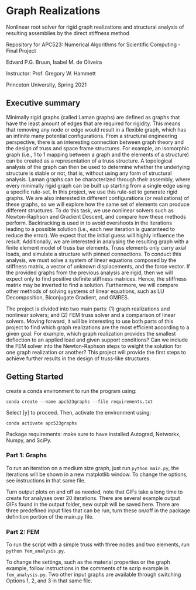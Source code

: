 # Graph Realizations

Nonlinear root solver for rigid graph realizations and structural analysis of resulting assemblies by the direct stiffness method

Repository for APC523: Numerical Algorithms for Scientific Computing - Final Project

Edvard P.G. Bruun, Isabel M. de Oliveira

Instructor: Prof. Gregory W. Hammett

Princeton University, Spring 2021

## Executive summary

Minimally rigid graphs (called Laman graphs) are defined as graphs that have the least amount of edges that are required for rigidity. This means that removing any node or edge would result in a flexible graph, which has an infinite many potential configurations. From a structural engineering perspective, there is an interesting connection between graph theory and the design of truss and space frame structures. For example, an isomorphic graph (i.e., 1 to 1 mapping between a graph and the elements of a structure) can be created as a representation of a truss structure. A topological analysis of the graph can then be used to determine whether the underlying structure is stable or not, that is, without using any form of structural analysis. Laman graphs can be characterized through their assembly, where every minimally rigid graph can be built up starting from a single edge using a specific rule-set. In this project, we use this rule-set to generate rigid graphs. We are also interested in different configurations (or realizations) of these graphs, so we will explore how the same set of elements can produce different structures. To do this task, we use nonlinear solvers such as Newton-Raphson and Gradient Descent, and compare how these methods perform. Backtracking is used in to avoid overshoots in the iterations leading to a possible solution (i.e., each new iteration is guaranteed to reduce the error). We expect that the initial guess will highly influence the result. Additionally, we are interested in analysing the resulting graph with a finite element model of truss bar elements. Truss elements only carry axial loads, and simulate a structure with pinned connections. To conduct this analysis, we must solve a system of linear equations composed by the stiffness matrix, a vector of unknown displacements, and the force vector. If the provided graphs from the previous analysis are rigid, then we will expect only to find positive definite stiffness matrices. Hence, the stiffness matrix may be inverted to find a solution. Furthermore, we will compare other methods of solving systems of linear equations, such as LU Decomposition, Biconjugate Gradient, and GMRES.

The project is divided into two main parts: (1) graph realizations and nonlinear solvers; and (2) FEM truss solver and a comparison of linear solvers. Moving forward, it will be interesting to use both parts of this project to find which graph realizations are the most efficient according to a given goal. For example, which graph realization provides the smallest deflection to an applied load and given support conditions? Can we include the FEM solver into the Newton-Raphson steps to weight the solution for one graph realization or another? This project will provide the first steps to achieve further results in the design of truss-like structures.

## Getting Started

create a conda environment to run the program using:

`conda create --name apc523graphs --file requirements.txt`

Select [y] to proceed. Then, activate the environment using:

`conda activate apc523graphs`

Package requirements: make sure to have installed Autograd, Networkx, Numpy, and SciPy.

### Part 1: Graphs
To run an iteration on a medium size graph, just run `python main.py`, the iterations will be shown in a new matplotlib window. To change the options, see instructions in that same file.

Turn output plots on and off as needed, note that GIFs take a long time to create for analyses over 20 iterations. There are several example output GIFs found in the output folder, new outpit will be saved here. There are three predefined input files that can be run, turn these on/off in the package definition portion of the main.py file.

### Part 2: FEM

To run the script with a simple truss with three nodes and two elements, run `python fem_analysis.py`.

To change the settings, such as the material properties or the graph example, follow instructions in the comments of te scrip example in  `fem_analysis.py`. Two other input graphs are available through switching Options 1, 2, and 3 in that same file.
